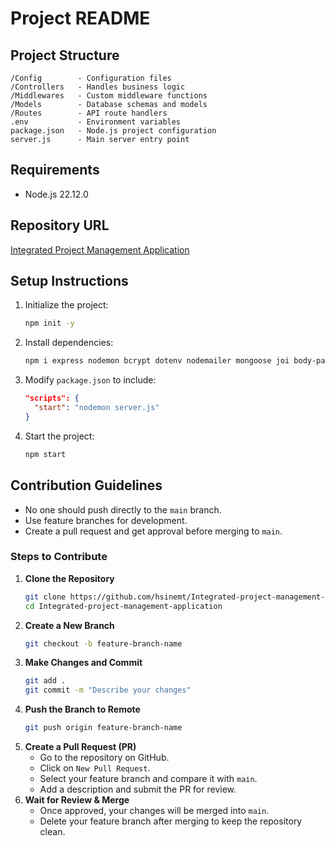 # Project README 

## Project Structure 
``` 
/Config        - Configuration files
/Controllers   - Handles business logic
/Middlewares   - Custom middleware functions
/Models        - Database schemas and models
/Routes        - API route handlers
.env           - Environment variables
package.json   - Node.js project configuration
server.js      - Main server entry point
```
 
## Requirements  
- Node.js 22.12.0

## Repository URL
[Integrated Project Management Application](https://github.com/hsinemt/Integrated-project-management-application)

## Setup Instructions
1. Initialize the project:
   ```sh
   npm init -y
   ```
2. Install dependencies:
   ```sh
   npm i express nodemon bcrypt dotenv nodemailer mongoose joi body-parser cookie-parser cors jsonwebtoken
   ```
3. Modify `package.json` to include:
   ```json
   "scripts": {
     "start": "nodemon server.js"
   }
   ```
4. Start the project:
   ```sh
   npm start
   ```

## Contribution Guidelines
- No one should push directly to the `main` branch.
- Use feature branches for development.
- Create a pull request and get approval before merging to `main`.

### Steps to Contribute
1. **Clone the Repository**
   ```sh
   git clone https://github.com/hsinemt/Integrated-project-management-application
   cd Integrated-project-management-application
   ```
2. **Create a New Branch**
   ```sh
   git checkout -b feature-branch-name
   ```
3. **Make Changes and Commit**
   ```sh
   git add .
   git commit -m "Describe your changes"
   ```
4. **Push the Branch to Remote**
   ```sh
   git push origin feature-branch-name
   ```
5. **Create a Pull Request (PR)**
   - Go to the repository on GitHub.
   - Click on `New Pull Request`.
   - Select your feature branch and compare it with `main`.
   - Add a description and submit the PR for review.
6. **Wait for Review & Merge**
   - Once approved, your changes will be merged into `main`.
   - Delete your feature branch after merging to keep the repository clean.

